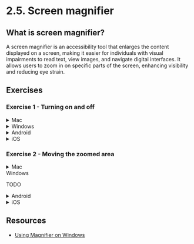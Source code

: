 # 2.5. Screen magnifier

## What is screen magnifier?

A screen magnifier is an accessibility tool that enlarges the content displayed on a screen, making it easier for individuals with visual impairments to read text, view images, and navigate digital interfaces. It allows users to zoom in on specific parts of the screen, enhancing visibility and reducing eye strain.

## Exercises

### Exercise 1 - Turning on and off

<details>
<summary>Mac</summary>

1. Go to `System Preferences` -> `Accessibility` -> `Zoom`.
2. Toggle the switch near the `Use keyboard shortcuts to zoom` or `Use trackpad gesture to zoom` to turn on the screen magnifier.
3. Follow the instructions near the toggle to turn the screen magnifier on and off.
</details>

<details>
<summary>Windows</summary>

1. Press <kdb>Windows + Plus sign(+)</kdb> to turn on the screen magnifier.
1. Press <kdb>Windows + Esc</kdb> to turn off the screen magnifier.

</details>

<details>
<summary>Android</summary>

1. Go to `Settings` -> `Accessibility` -> `Magnification`.
2. Toggle the switch to turn on the screen magnifier.
3. Follow the instructions near the toggle to turn the screen magnifier on and off. (Usually it is a triple tap on the screen)

</details>

<details>
<summary>iOS</summary>

1. Go to `Settings` -> `Accessibility` -> `Zoom`.
2. Toggle the switch near the `Zoom` to turn on the screen magnifier.
3. Follow the instructions near the toggle to turn the screen magnifier on and off.

</details>

### Exercise 2 - Moving the zoomed area

<details>
<summary>Mac</summary>

1. Turn on the screen magnifier.
2. Move the mouse to the edge of the screen to move the zoomed area.
3. Turn off the screen magnifier.

</details>
<summary>Windows</summary>

TODO

</details>

<details>
<summary>Android</summary>

1. Turn on the screen magnifier (Triple tap the screen with two fingers).
2. Move two fingers on the screen to move the zoomed area.
3. Turn off the screen magnifier (Triple tap the screen with two fingers).

</details>

<details>
<summary>iOS</summary>

1. Turn on the screen magnifier (Triple tap the screen with three fingers).
2. Move three fingers on the screen to move the zoomed area.
3. Turn off the screen magnifier (Triple tap the screen with three fingers).

</details>

## Resources

- [Using Magnifier on Windows](https://support.microsoft.com/en-us/windows/use-magnifier-to-make-things-on-the-screen-easier-to-see-414948ba-8b1c-d3bd-8615-0e5e32204198)
